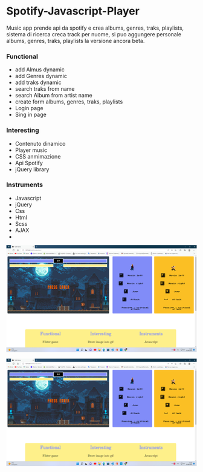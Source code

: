 # Spotify-Javascript-Player
 
Music app prende api da spotify e crea albums, genres, traks, playlists, sistema di ricerca creca track per nuome, si puo aggungere personale albums, genres, traks, playlists la versione ancora beta.

### Functional
- add Almus dynamic
- add Genres dynamic 
- add traks dynamic 
- search traks from name 
- search Album from artist name 
- create form  albums, genres, traks, playlists
- Login page
- Sing in page

### Interesting
- Contenuto dinamico 
- Player music 
- CSS anmimazione
- Api Spotify
- jQuery library

### Instruments
- Javascript
- jQuery
- Css
- Html
- Scss
- AJAX
-
![alt text](https://github.com/monkeyking123g/Fighter-Game/blob/main/img/fight%20game.png)

![alt text](https://github.com/monkeyking123g/Fighter-Game/blob/main/img/fight%20game.png)
